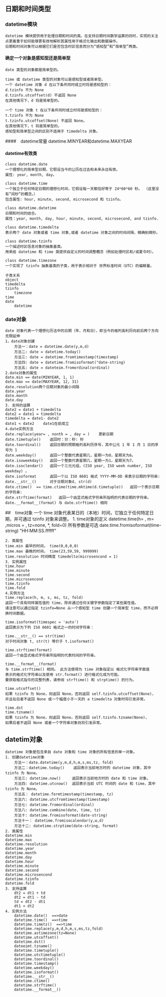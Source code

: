## 日期和时间类型

### datetime模块
    datetime 模块提供用于处理日期和时间的类。在支持日期时间数学运算的同时，实现的关注点更着重于如何能够更有效地解析其属性用于格式化输出和数据操作。
    日期和时间对象可以根据它们是否包含时区信息而分为“感知型”和“简单型”两类。
#### 确定一个对象是感知型还是简单型
    date 类型的对象都是简单型的。 
       
    time 或 datetime 类型的对象可以是感知型或者简单型。    
    一个 datetime 对象 d 在以下条件同时成立时将是感知型的：    
    d.tzinfo 不为 None    
    d.tzinfo.utcoffset(d) 不返回 None    
    在其他情况下，d 将是简单型的。
    
    一个 time 对象 t 在以下条件同时成立时将是感知型的：    
    t.tzinfo 不为 None    
    t.tzinfo.utcoffset(None) 不返回 None。    
    在其他情况下，t 将是简单型的。    
    感知型和简单型之间的区别不适用于 timedelta 对象。
    
####　datetime常量
    datetime.MINYEAR和datetime.MAXYEAR

#### datetime有效类
    class datetime.date
    一个理想化的简单型日期，它假设当今的公历在过去和未来永远有效。 
    属性: year, month, day。
    
    class datetime.time
    一个独立于任何特定日期的理想化时间，它假设每一天都恰好等于 24*60*60 秒。 （这里没有“闰秒”的概念。） 
    包含属性: hour, minute, second, microsecond 和 tzinfo。
    
    class datetime.datetime
    日期和时间的结合。
    属性：year, month, day, hour, minute, second, microsecond, and tzinfo.
    
    class datetime.timedelta
    表示两个 date 对象或者 time 对象,或者 datetime 对象之间的时间间隔，精确到微秒。
    
    class datetime.tzinfo
    一个描述时区信息对象的抽象基类。
    用来给 datetime 和 time 类提供自定义的时间调整概念（例如处理时区和/或夏令时）。
    
    class datetime.timezone
    一个实现了 tzinfo 抽象基类的子类，用于表示相对于 世界标准时间（UTC）的偏移量。
    
    子类关系
    object
    timedelta
    tzinfo
        timezone
    time
    date
        datetime

### date对象
    date 对象代表一个理想化历法中的日期（年、月和日），即当今的格列高利历向前后两个方向无限延伸
    1，date对象创建
        方法一：date = datetime.date(y,m,d)
        方法二: date = datetime.today()
        方法三: date = datetime.fromtimestamp(timestamp)
        方法四: date = datetime.fromisoformat("date-string)
        方法五: date = dateteim.fromordinal(ordinal)
    2.date对象的属性
    date.min == date(MINYEAR, 1, 1)
    date.max == date(MAXYEAR, 12, 31)
    date.resolution两个日期对象的最小间隔
    date.year
    date.month
    date.day
    3. 支持的运算
    date2 = date1 + timedelta
    date2 = date1 = timedelta
    timedelta = date1- date2 
    date1 < date2    date1在前成立 
    4.date实例方法
    date.replace(year= , nonth = , day = )    更新日期
    date.timetuple()    返回时：分：秒: 秒
    date.toordinal()    返回日期的预期格列高利历序号，其中公元 1 年 1 月 1 日的序号为 1
    date.weekday()      返回一个整数代表星期几，星期一为0，星期天为6。
    date.isoweekday()   返回一个整数代表星期几，星期一为1，星期天为7。
    date.isoclendar()   返回一个三元元组，(ISO year, ISO week number, ISO weekday) 。
    date.isoformat      返回一个以 ISO 8601 格式 YYYY-MM-DD 来表示日期的字符串:
    date.__str__()      对于日期对象d, str(d)
    date.ctime()  == time.ctime(time.mktime(d.timetuple))   返回一个表示日期的字符串:
    date.strftime(format)   返回一个由显式格式字符串所指明的代表日期的字符串。
    date.__format__(format) 与 date.strftime() 相同

##　time对象
    一个 time 对象代表某日的（本地）时间，它独立于任何特定日期，并可通过 tzinfo 对象来调整。
    1. time对象的定义
    datetime.time(h= , m= ,micros = , tz=none, *, fold=0) 所有参数是可选
    date.time.fromisoformat(time-string) "HH:MM:SS.ffffff"
    
    2. 类属性
    time.min 最早的时间， time(0,0,0,0)
    time.max 最晚的时间， time(23,59,59, 999999)
    time.resolution 时间精度 timedelta(microsencond = 1)
    3. 实例属性
    time.hour
    time.minute
    time.second
    time.microsencond
    time.tzinfo
    time.fold
    4.实例方法
    time.replace(h, m, s, ms, tz, fold)
    返回一个具有同样属性值的 time，除非通过任何关键字参数指定了某些属性值。 
    请注意可以通过指定 tzinfo=None 从一个感知型 time 创建一个简单型 time，而不必转换时间数据。
    
    time.isoformat(timespec = 'auto')
    返回表示为下列 ISO 8601 格式之一的时间字符串：
    
    time.__str__() == str(time)
    对于时间对象 t, str(t) 等价于 t.isoformat()
    
    time.strftime(format)
    返回一个由显式格式字符串所指明的代表时间的字符串。
    
    time.__format__(format)
    与 time.strftime() 相同。 此方法使得为 time 对象指定以 格式化字符串字面值 
    表示的格式化字符串以及使用 str.format() 进行格式化成为可能。 
    要获取格式指令的完整列表，请参阅 strftime() 和 strptime() 的行为。
    
    time.utcoffset()
    如果 tzinfo 为 None，则返回 None，否则返回 self.tzinfo.utcoffset(None)，
    并且在后者不返回 None 或一个幅度小于一天的 a timedelta 对象时将引发异常。
    
    time.dst
    time.tzname()
    如果 tzinfo 为 None，则返回 None，否则返回 self.tzinfo.tzname(None)，
    如果后者不返回 None 或者一个字符串对象则将引发异常。
    
## datetim对象
    datetime 对象是包含来自 date 对象和 time 对象的所有信息的单一对象。
    1. 创建datetime对象
        方法一：date.datetime(y,m,d,h,m,s,ms,tz, fold)
        方法二：datetime.today()    返回表示当前地方时的 datetime 对象，其中 tzinfo 为 None。 
        方法三: datetime.now()     返回表示当前地方时的 date 和 time 对象。
        方法四: datetime.utcnow()  返回表示当前 UTC 时间的 date 和 time，其中 tzinfo 为 None。
        方法五： datetime.formtimestamp(timestamp, tz)    
        方法六: datetime.utcfromtimestamp(timestamp)
        方法七: datetime.fromordinal(ordinal)
        方法八: datetime.combine(date, time, tz)
        方法十: datetime.fromisoformat(date-string)
        方法十一： datetime.fromisocalendar(y,w,d)
        方法十二: datetime.strptime(date-string, format)
    2. 类属性
    datetime.min
    datetime.max
    datetime.resolution
    datetime.year
    datetime.month
    datetime.day
    datetime.hour
    datetime.minute
    datetime.second
    datetime.microsencond
    datetime.tzinfo
    datetime.fold
    3. 支持运算
        dt2 = dt1 + td
        dt2 = dt1 - td
        td = dt2 - dt1
        dt1 < dt2
    4. 实例方法
        datetime.date()  ==>date  
        datetime.time()  ==>time
        datetime.timetz()  ==>time
        datetime.replace(y,m,d,h,m,s,ms,tz,fold)
        datetime.astimezone(tz=None)
        datetime.utcoffset()
        datetime.dst()
        dateeimt.tzname()
        datetime.timetuple()
        datetime.utctimetuple()
        datetime.toordinal()
        datetime.timestamp()
        datetime.weekday()
        datetime.isoformat()
        datetime.__str__()
        datetime.ctime()
        datetime.strftime()
        datetime.__format__()
        
        
        
        
    
    